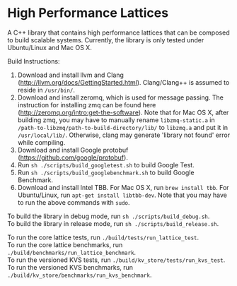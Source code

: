 # High Performance Lattices

A C++ library that contains high performance lattices that can be composed to build scalable systems. Currently, the library is only tested under Ubuntu/Linux and Mac OS X.

Build Instructions:

1. Download and install llvm and Clang (http://llvm.org/docs/GettingStarted.html). Clang/Clang++ is assumed to reside in `/usr/bin/`.
2. Download and install zeromq, which is used for message passing. The instruction for installing zmq can be found here (http://zeromq.org/intro:get-the-software). Note that for Mac OS X, after building zmq, you may have to manually rename `libzmq-static.a` in `/path-to-libzmq/path-to-build-directory/lib/` to `libzmq.a` and put it in `/usr/local/lib/`. Otherwise, clang may generate 'library not found' error while compiling.
3. Download and install Google protobuf (https://github.com/google/protobuf).
4. Run `sh ./scripts/build_googletest.sh` to build Google Test.
5. Run `sh ./scripts/build_googlebenchmark.sh` to build Google Benchmark.
6. Download and install Intel TBB. For Mac OS X, run `brew install tbb`. For Ubuntu/Linux, run `apt-get install libtbb-dev`. Note that you may have to run the above commands with `sudo`.

To build the library in debug mode, run `sh ./scripts/build_debug.sh`.<br />
To build the library in release mode, run `sh ./scripts/build_release.sh`.

To run the core lattice tests, run `./build/tests/run_lattice_test`.<br />
To run the core lattice benchmarks, run `./build/benchmarks/run_lattice_benchmark`.<br />
To run the versioned KVS tests, run `./build/kv_store/tests/run_kvs_test`.<br />
To run the versioned KVS benchmarks, run `./build/kv_store/benchmarks/run_kvs_benchmark`.
